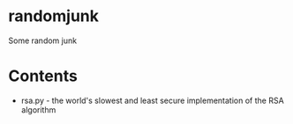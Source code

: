 # randomjunk
Some random junk

# Contents
- rsa.py - the world's slowest and least secure implementation of the RSA algorithm
